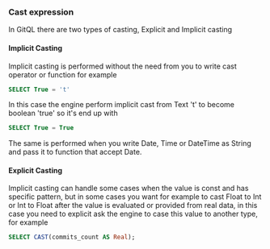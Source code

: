 ### Cast expression

In GitQL there are two types of casting, Explicit and Implicit casting

#### Implicit Casting

Implicit casting is performed without the need from you to write cast operator or function for example

```sql
SELECT True = 't'
```

In this case the engine perform implicit cast from Text 't' to become boolean 'true' so it's end up with

```sql
SELECT True = True
```

The same is performed when you write Date, Time or DateTime as String and pass it to function that accept Date.

#### Explicit Casting

Implicit casting can handle some cases when the value is const and has specific pattern, but in some cases you want for example
to cast Float to Int or Int to Float after the value is evaluated or provided from real data, in this case you need to explicit ask the engine
to case this value to another type, for example

```SQL
SELECT CAST(commits_count AS Real);
```